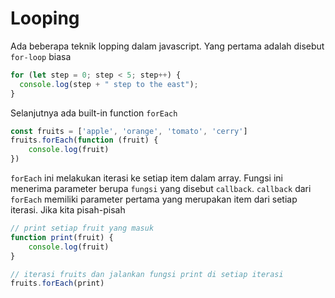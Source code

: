 # Looping
Ada beberapa teknik lopping dalam javascript. Yang pertama adalah disebut `for-loop` biasa
```js
for (let step = 0; step < 5; step++) {
  console.log(step + " step to the east");
}
```
Selanjutnya ada built-in function `forEach`
```js
const fruits = ['apple', 'orange', 'tomato', 'cerry']
fruits.forEach(function (fruit) {
    console.log(fruit)
})
```

`forEach` ini melakukan iterasi ke setiap item dalam array. Fungsi ini menerima parameter berupa `fungsi` yang disebut `callback`. `callback` dari `forEach` memiliki parameter pertama yang merupakan item dari setiap iterasi. Jika kita pisah-pisah
```js
// print setiap fruit yang masuk
function print(fruit) {
    console.log(fruit)
}

// iterasi fruits dan jalankan fungsi print di setiap iterasi
fruits.forEach(print)
```